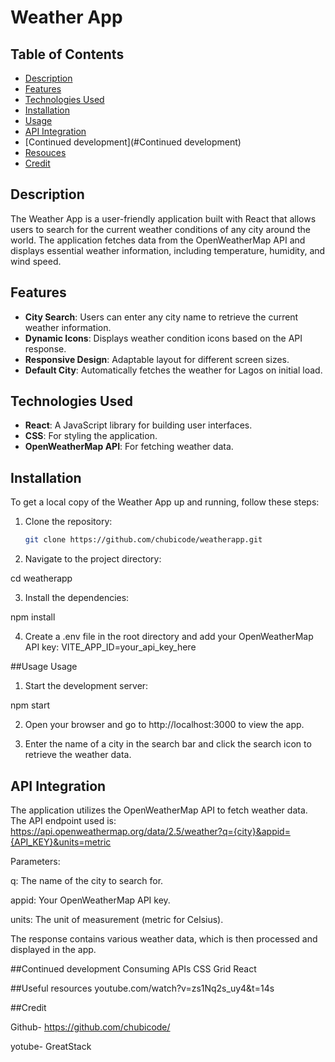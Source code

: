 # Weather App
## Table of Contents

- [Description](#description)
- [Features](#features)
- [Technologies Used](#technologies-used)
- [Installation](#installation)
- [Usage](#usage)
- [API Integration](#api-integration)
- [Continued development](#Continued development)
- [Resouces](#Resources)
- [Credit](#Credit)

## Description

The Weather App is a user-friendly application built with React that allows users to search for the current weather conditions of any city around the world. The application fetches data from the OpenWeatherMap API and displays essential weather information, including temperature, humidity, and wind speed. 

## Features

- **City Search**: Users can enter any city name to retrieve the current weather information.
- **Dynamic Icons**: Displays weather condition icons based on the API response.
- **Responsive Design**: Adaptable layout for different screen sizes.
- **Default City**: Automatically fetches the weather for Lagos on initial load.

## Technologies Used

- **React**: A JavaScript library for building user interfaces.
- **CSS**: For styling the application.
- **OpenWeatherMap API**: For fetching weather data.

## Installation

To get a local copy of the Weather App up and running, follow these steps:

1. Clone the repository:
   ```bash
   git clone https://github.com/chubicode/weatherapp.git
2. Navigate to the project directory:

cd weatherapp

3. Install the dependencies:

npm install

4. Create a .env file in the root directory and add your OpenWeatherMap API key:
VITE_APP_ID=your_api_key_here

##Usage
Usage
1. Start the development server:

npm start

2. Open your browser and go to http://localhost:3000 to view the app.

3. Enter the name of a city in the search bar and click the search icon to retrieve the weather data.

## API Integration

The application utilizes the OpenWeatherMap API to fetch weather data. The API endpoint used is:
https://api.openweathermap.org/data/2.5/weather?q={city}&appid={API_KEY}&units=metric

Parameters:

q: The name of the city to search for.

appid: Your OpenWeatherMap API key.

units: The unit of measurement (metric for Celsius).

The response contains various weather data, which is then processed and displayed in the app.

##Continued development 
Consuming APIs
CSS Grid
React

##Useful resources 
youtube.com/watch?v=zs1Nq2s_uy4&t=14s

##Credit

Github- https://github.com/chubicode/

yotube- GreatStack




   
   
